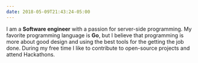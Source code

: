 ```yaml
---
date: 2018-05-09T21:43:24-05:00
---
```


I am a **Software engineer** with a passion for server-side programming. My favorite programming language is **Go**, but I believe that programming is more about good design and using the best tools for the getting the job done. During my free time I like to contribute to open-source projects and attend Hackathons.
